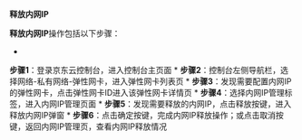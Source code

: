 **释放内网IP**

**释放内网IP**操作包括以下步骤：

* 
**步骤1**：登录京东云控制台，进入控制台主页面
* 
**步骤2**：控制台左侧导航栏，选择网络-私有网络-弹性网卡，进入弹性网卡列表页
* 
**步骤3**：发现需要配置内网IP的弹性网卡，点击弹性网卡ID进入该弹性网卡详情页
* 
**步骤4**：选择内网IP管理标签，进入内网IP管理页面
* 
**步骤5**：发现需要释放的内网IP，点击释放按键，进入释放内网IP弹窗
* 
**步骤6**：点击确定按键，完成内网IP释放操作；或点击取消按键，返回内网IP管理页，查看内网IP释放情况
